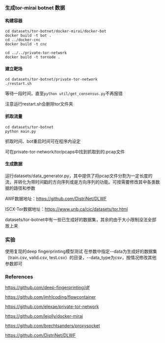### 生成tor-mirai botnet 数据

#### 构建容器

```
cd datasets/tor-botnet/docker-mirai/docker-bot
docker build -t bot .
cd ../docker-cnc
docker build -t cnc 

cd ../../private-tor-network
docker build -t tornode .
```

#### 建立靶场
```
cd datasets/tor-botnet/private-tor-network
./restart.sh
```
等待一段时间，直至`python util/get_consensus.py`不再报错

注意运行restart.sh会删除tor文件夹

#### 抓取流量
```
cd datasets/tor-botnet
python main.py
```
抓取时间、bot重启时间可在程序内设定

可在private-tor-network/tor/pcaps中找到抓取到的.pcap文件

#### 生成数据
运行datasets/data_generator.py，其中提供了将pcap文件分割为一定长度的流，并转化为带时间戳的方向序列或是方向序列的功能。可按需要修改其中各类数据的路径和参数

AWF数据地址：https://github.com/DistriNet/DLWF

ISCX-Tor数据地址：https://www.unb.ca/cic/datasets/tor.html

datasets/tor-botnet中有一些已生成好的数据集，其余的由于大小限制没法全部放上来


### 实验
使用复现的deep fingerprinting模型测试
在参数中指定--data为生成好的数据集（train.csv, valid.csv, test.csv）的目录，--data_type为csv，按情况修改其他参数即可


### References
https://github.com/deep-fingerprinting/df

https://github.com/jmhIcoding/flowcontainer

https://github.com/elexae/private-tor-network

https://github.com/lejolly/docker-mirai

https://github.com/brechtsanders/proxysocket

https://github.com/DistriNet/DLWF